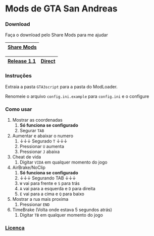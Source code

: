 # Mods de GTA San Andreas

### Download

Faça o download pelo Share Mods para me ajudar

| [Share Mods][sharemods] |
|---|

| [Release 1.1][release] | [Direct][direct] |
|---|---|

### Instruções

Extraia a pasta `GTA3script` para a pasta do ModLoader.

Renomeie o arquivo `config.ini.example` para `config.ini` e o configure

### Como usar

1. Mostrar as coordenadas
   1. **Só funciona se configurado**
   2. Segurar `TAB`
2. Aumentar e abaixar o numero
   1. ↓↓↓ Segurado `T` ↓↓↓
   2. Pressionar `U` aumenta
   3. Pressionar `J` abaixa
3. Cheat de vida
   1. Digitar `VIDA` em qualquer momento do jogo
4. AirBrake/NoClip
   1. **Só funciona se configurado**
   2. ↓↓↓ Segurando TAB ↓↓↓
   3. `W` vai para frente e `S` para trás
   4. `A` vai para a esquerda e `D` para direita
   5. `E` vai para a cima e `Q` para baixo
5. Mostrar a rua mais proxima
   1. Pressionar `END`
6. TimeBrake (Volta onde estava 5 segundos atrás)
   1. Digitar `TB` em qualquer momento do jogo

### [**Licença**][license]

<!-- Links -->
[release]: https://github.com/abysmal26/gta3script/releases/tag/v1.1
[direct]: https://github.com/abysmal26/gta3script/releases/download/v1.1/GTA3script.7z
[sharemods]: https://sharemods.com/mdzgb77kqnmh/GTA3script.7z.html
[license]: https://abysmal26.mit-license.org